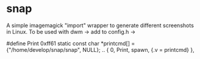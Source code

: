 # snap

A simple imagemagick "import" wrapper to generate different screenshots
in Linux. To be used with dwm -> add to config.h ->

#define Print                                           0xff61
static const char *printcmd[]   =       {"/home/develop/snap/snap", NULL};
..
{ 0, Print, spawn, {.v = printcmd} },

